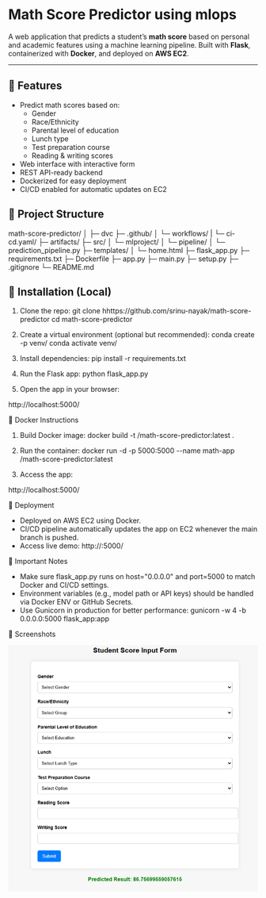 # Math Score Predictor using mlops

A web application that predicts a student’s **math score** based on personal and academic features using a machine learning pipeline. Built with **Flask**, containerized with **Docker**, and deployed on **AWS EC2**.

---

## 🔹 Features

- Predict math scores based on:
  - Gender
  - Race/Ethnicity
  - Parental level of education
  - Lunch type
  - Test preparation course
  - Reading & writing scores
- Web interface with interactive form
- REST API-ready backend
- Dockerized for easy deployment
- CI/CD enabled for automatic updates on EC2


## 🔹 Project Structure

math-score-predictor/
│
├─ dvc
├─ .github/
│ └─ workflows/
|    └─ ci-cd.yaml/
├─ artifacts/
├─ src/
│ └─ mlproject/
│ └─ pipeline/
│ └─ prediction_pipeline.py
├─ templates/
│ └─ home.html
├─ flask_app.py
├─ requirements.txt
├─ Dockerfile
├─ app.py
├─ main.py
├─ setup.py
├─ .gitignore
└─ README.md


## 🔹 Installation (Local)

1. Clone the repo:
git clone hhttps://github.com/srinu-nayak/math-score-predictor
cd math-score-predictor


2. Create a virtual environment (optional but recommended):
conda create -p venv/
conda activate venv/  

3. Install dependencies:
pip install -r requirements.txt

4. Run the Flask app:
python flask_app.py

5. Open the app in your browser:

http://localhost:5000/


🔹 Docker Instructions

1. Build Docker image:
docker build -t <your-dockerhub-username>/math-score-predictor:latest .

2. Run the container:
docker run -d -p 5000:5000 --name math-app <your-dockerhub-username>/math-score-predictor:latest

3. Access the app:

http://localhost:5000/


🔹 Deployment
* Deployed on AWS EC2 using Docker.
* CI/CD pipeline automatically updates the app on EC2 whenever the main branch is pushed.
* Access live demo:
http://<your-ec2-ip>:5000/

🔹 Important Notes
* Make sure flask_app.py runs on host="0.0.0.0" and port=5000 to match Docker and CI/CD settings.
* Environment variables (e.g., model path or API keys) should be handled via Docker ENV or GitHub Secrets.
* Use Gunicorn in production for better performance:
gunicorn -w 4 -b 0.0.0.0:5000 flask_app:app


🔹 Screenshots

![img.png](img.png)